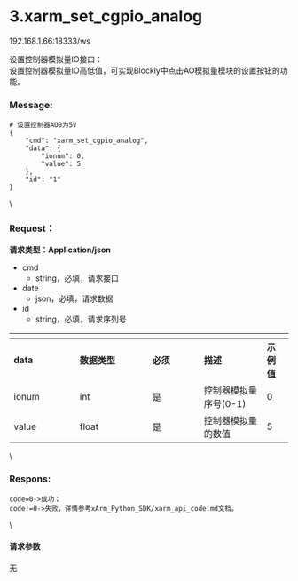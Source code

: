 # 3.xarm\_set\_cgpio\_analog

192.168.1.66:18333/ws

设置控制器模拟量IO接口：\
设置控制器模拟量IO高低值，可实现Blockly中点击AO模拟量模块的设置按钮的功能。

### Message: <a href="#message" id="message"></a>

```1c
# 设置控制器AO0为5V
{
    "cmd": "xarm_set_cgpio_analog",
    "data": {
        "ionum": 0,
        "value": 5
    },
    "id": "1"
}
```

\


### Request： <a href="#request" id="request"></a>

**请求类型：Application/json**

* cmd
  * string，必填，请求接口
* date
  * json，必填，请求数据
* id
  * string，必填，请求序列号

<table data-header-hidden><thead><tr><th width="103"></th><th width="115"></th><th width="77"></th><th></th><th></th></tr></thead><tbody><tr><td><strong>data</strong></td><td><strong>数据类型</strong></td><td><strong>必须</strong></td><td><strong>描述</strong></td><td><strong>示例值</strong></td></tr><tr><td>ionum</td><td>int</td><td>是</td><td>控制器模拟量序号(0-1)</td><td>0</td></tr><tr><td>value</td><td>float</td><td>是</td><td>控制器模拟量的数值</td><td>5</td></tr></tbody></table>

\


### Respons: <a href="#respons" id="respons"></a>

```
code=0->成功；
code!=0->失败，详情参考xArm_Python_SDK/xarm_api_code.md文档。
```

\


#### 请求参数

无
